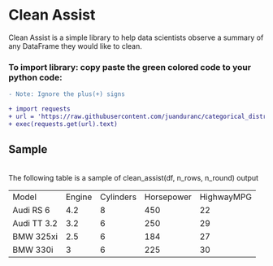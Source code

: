 # Clean Assist

Clean Assist is a simple library to help data scientists observe a summary of any DataFrame they would like to clean.

### To import library: copy paste the green colored code to your python code:
```diff
- Note: Ignore the plus(+) signs
```
```diff
+ import requests
+ url = 'https://raw.githubusercontent.com/juanduranc/categorical_distribution_juan/master/info'
+ exec(requests.get(url).text)
```



<!DOCTYPE html>
<html>
<body>

<h2>Sample</h2><br>
The following table is a sample of clean_assist(df, n_rows, n_round) output<br>

<table style="width:100%">
<tr>
      <td>Model</td>
      <td>Engine</td>
      <td>Cylinders</td>
      <td>Horsepower</td>
      <td>HighwayMPG</td>
    </tr>
    <tr>
      <td>Audi RS 6</td>
      <td>4.2</td>
      <td>8</td>
      <td>450</td>
      <td>22</td>
    </tr>
    <tr>
      <td>Audi TT 3.2</td>
      <td>3.2</td>
      <td>6</td>
      <td>250</td>
      <td>29</td>
    </tr>
    <tr>
      <td>BMW 325xi</td>
      <td>2.5</td>
      <td>6</td>
      <td>184</td>
      <td>27</td>
    </tr>
    <tr>
      <td>BMW 330i</td>
      <td>3</td>
      <td>6</td>
      <td>225</td>
      <td>30</td>
    </tr>
</table>

</body>
</html>
